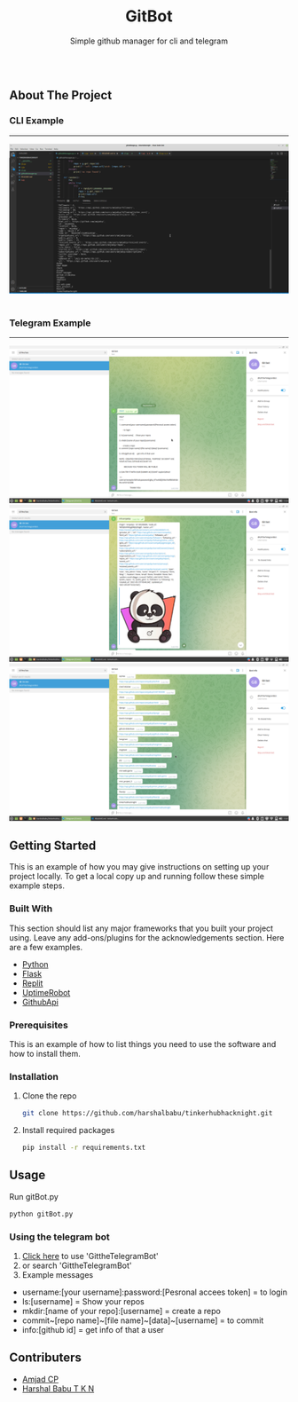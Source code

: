 <h1 align="center">GitBot</h1>

  <p align="center">
    Simple github manager for cli and telegram 
    <br />





<br><br><!-- ABOUT THE PROJECT -->
## About The Project
### CLI Example
---
<img src="IMG-20210904-WA0155.jpg" alt="CLI Example">

<br>
<br>

### Telegram Example
---
<img src="1.png" alt="telegram Example1">
<img src="2.png" alt="telegram Example2">
<img src="3.png" alt="telegram Example3">


<!-- GETTING STARTED -->
## Getting Started

This is an example of how you may give instructions on setting up your project locally.
To get a local copy up and running follow these simple example steps.

### Built With

This section should list any major frameworks that you built your project using. Leave any add-ons/plugins for the acknowledgements section. Here are a few examples.
* [Python](https://www.python.org/)
* [Flask](https://flask.palletsprojects.com/)
* [Replit](https://replit.com/)
* [UptimeRobot](https://uptimerobot.com/)
* [GithubApi](https://docs.github.com/en/rest)

### Prerequisites

This is an example of how to list things you need to use the software and how to install them.

### Installation

1. Clone the repo
   ```sh
   git clone https://github.com/harshalbabu/tinkerhubhacknight.git
   ```
3. Install required packages
   ```sh
   pip install -r requirements.txt
   ```


<!-- USAGE EXAMPLES -->
## Usage

 Run gitBot.py
   ```sh
   python gitBot.py
   ```

### Using the telegram bot

1. <a href="https://t.me/GITtheTelegramBot">Click here</a> to use 'GittheTelegramBot'
2. or search 'GittheTelegramBot'
3. Example messages 
 
 - username:[your username]:password:[Pesronal accees token]  = to login            
 - ls:[username]   = Show your repos        
 - mkdir:[name of your repo]:[username]   = create a repo  
 - commit~[repo name]~[file name]~[data]~[username]  = to commit        
 - info:[github id]    = get info of that a user


## Contributers
* [Amjad CP](https://github.com/amjadcp)
* [Harshal Babu T K N](https://github.com/harshalbabu)
